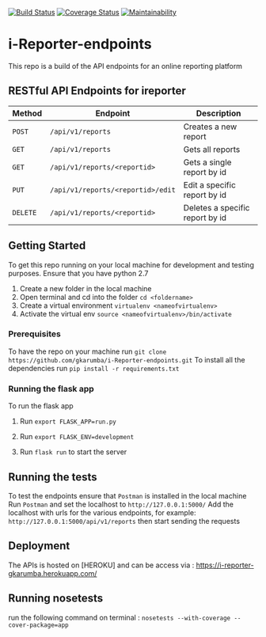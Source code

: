 
[![Build Status](https://travis-ci.org/gkarumba/i-Reporter-endpoints.svg?branch=ch-testing-endpoints-162298730)](https://travis-ci.org/gkarumba/i-Reporter-endpoints)  [![Coverage Status](https://coveralls.io/repos/github/gkarumba/i-Reporter-endpoints/badge.svg?branch=ch-testing-endpoints-162298730)](https://coveralls.io/github/gkarumba/i-Reporter-endpoints?branch=ch-testing-endpoints-162298730)  [![Maintainability](https://api.codeclimate.com/v1/badges/eaedfc4b38c12fec58e1/maintainability)](https://codeclimate.com/github/gkarumba/i-Reporter-endpoints/maintainability)

# i-Reporter-endpoints
This repo is a build of the API endpoints for an online reporting platform

## RESTful API Endpoints for ireporter
| Method        |       Endpoint                        |         Description                           |
| ------------- |       -------------                   |         -------------                         |
| `POST`        | `/api/v1/reports`                     |   Creates a new report                        |
| `GET`         | `/api/v1/reports`                     |   Gets all reports                            |
| `GET`         | `/api/v1/reports/<reportid>`          |   Gets a single report by id                  |
| `PUT`         | `/api/v1/reports/<reportid>/edit`     |   Edit a specific report by id                |
| `DELETE`      | `/api/v1/reports/<reportid>`          |   Deletes a specific report by id             |

## Getting Started

To get this repo running on your local machine for development and testing purposes.
Ensure that you have python 2.7
1. Create a new folder in the local machine
2. Open terminal and cd into the folder `cd <foldername>`
3. Create a virtual environment `virtualenv <nameofvirtualenv>`
4. Activate the virtual env `source <nameofvirtualenv>/bin/activate`

### Prerequisites
To have the repo on your machine run `git clone https://github.com/gkarumba/i-Reporter-endpoints.git`
To install all the dependencies run `pip install -r requirements.txt` 

### Running the flask app

To run the flask app
1. Run `export FLASK_APP=run.py`

2. Run `export FLASK_ENV=development`

3. Run `flask run` to start the server

## Running the tests

To test the endpoints ensure that `Postman` is installed in the local machine
Run `Postman` and set the localhost to `http://127.0.0.1:5000/`
Add the localhost with urls for the various endpoints, for example: `http://127.0.0.1:5000/api/v1/reports` then start sending the requests


## Deployment

The APIs is hosted on [HEROKU] and can be access via : https://i-reporter-gkarumba.herokuapp.com/

## Running nosetests
run the following command on terminal : `nosetests --with-coverage --cover-package=app`
